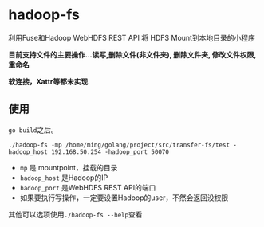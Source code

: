 # hadoop-fs

利用Fuse和Hadoop WebHDFS REST API 将 HDFS Mount到本地目录的小程序

**目前支持文件的主要操作...读写,删除文件(非文件夹), 删除文件夹, 修改文件权限, 重命名**

**软连接，Xattr等都未实现**

## 使用

`go build`之后。

`./hadoop-fs -mp /home/ming/golang/project/src/transfer-fs/test -hadoop_host 192.168.50.254 -hadoop_port 50070`

* `mp` 是 mountpoint，挂载的目录
* `hadoop_host` 是Hadoop的IP
* `hadoop_port` 是WebHDFS REST API的端口
* 如果要执行写操作，一定要设置Hadoop的user，不然会返回没权限

其他可以选项使用`./hadoop-fs --help`查看

